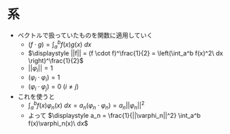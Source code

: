 # 系

- ベクトルで扱っていたものを関数に適用していく
  - $\displaystyle (f \cdot g) = \int_a^b f(x)g(x)\ dx$
  - $\displaystyle ||f|| = (f \cdot f)^\frac{1}{2} = \left(\int_a^b f(x)^2\ dx \right)^\frac{1}{2}$
  - $|| \varphi_i || = 1$
  - $(\varphi_i \cdot \varphi_i) = 1$
  - $(\varphi_i \cdot \varphi_j) = 0\ (i \neq j)$
- これを使うと
  - $\displaystyle \int_a^b f(x) \varphi_n(x)\ dx = a_n(\varphi_n \cdot \varphi_n) = a_n || \varphi_n ||^2$
  - よって $\displaystyle a_n = \frac{1}{||\varphi_n||^2} \int_a^b f(x)\varphi_n(x)\ dx$
